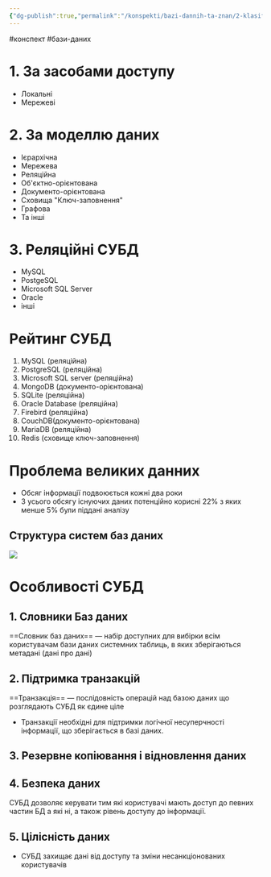 ```yaml
---
{"dg-publish":true,"permalink":"/konspekti/bazi-dannih-ta-znan/2-klasifikacziya-baz-danih/"}
---
```

#конспект #бази-даних

# 1. За засобами доступу
- Локальні
- Мережеві
# 2. За моделлю даних
- Ієрархічна
- Мережева
- Реляційна
- Об'єктно-орієнтована
- Документо-орієнтована
- Сховища "Ключ-заповнення"
- Графова
- Та інші
# 3. Реляційні СУБД
- MySQL
- PostgeSQL
- Microsoft SQL Server
- Oracle
- інші
# Рейтинг СУБД
1. MySQL (реляційна)
2. PostgreSQL (реляційна)
3. Microsoft SQL server (реляційна)
4. MongoDB (документо-орієнтована)
5. SQLite (реляційна)
6. Oracle Database (реляційна)
7. Firebird (реляційна)
8. CouchDB(документо-орієнтована)
9. MariaDB (реляційна)
10. Redis (сховище ключ-заповнення)
# Проблема великих данних
- Обсяг інформації подвоюється кожні два роки
- З усього обсягу існуючих даних потенційно корисні 22% з яких менше 5% були піддані аналізу
## Структура систем баз даних
![](https://i.imgur.com/9JXUSVE.png)
# Особливості СУБД
## 1. Словники Баз даних
==Словник баз даних== — набір доступних для вибірки всім користувачам бази даних системних таблиць, в яких зберігаються метадані (дані про дані)
## 2. Підтримка транзакцій
==Транзакція== — послідовність операцій над базою даних що розглядають СУБД як єдине ціле
- Транзакції необхідні для підтримки логічної несуперчності інформації, що зберігається в базі даних.
## 3. Резервне копіювання і відновлення даних
## 4. Безпека даних
СУБД дозволяє керувати тим які користувачі мають доступ до певних частин БД а які ні, а також рівень доступу до інформації.
## 5. Цілісність даних
- СУБД захищає дані від доступу та зміни несанкціонованих користувачів
